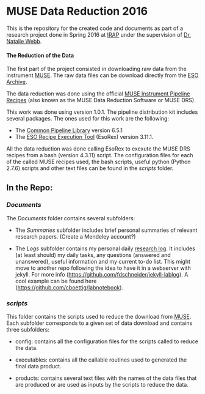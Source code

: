 # MUSE Data Reduction 2016

This is the repository for the created code and documents as part of a research project done in Spring 2016 at [IRAP](http://www.irap.omp.eu/en) under the supervision of [Dr. Natalie Webb](http://userpages.irap.omp.eu/~nwebb/).

####  The Reduction of the Data

The first part of the project consisted in downloading raw data from the instrument [MUSE](https://www.eso.org/sci/facilities/develop/instruments/muse.html). The raw data files can be download directly from the [ESO Archive](http://archive.eso.org/cms/eso-data.html).  

The data reduction was done using the official  [MUSE Instrument Pipeline Recipes]((https://www.eso.org/sci/software/pipelines/muse/muse-pipe-recipes.html). ) (also known as the MUSE Data Reduction Software or MUSE DRS)


This work was done using version 1.0.1. The pipeline distribution kit includes several packages. The ones used for this work are the following:

-  The [Common Pipeline Library](http://www.eso.org/sci/software/cpl/download.html) version 6.5.1
-  The [ESO Recipe Execution Tool](http://www.eso.org/sci/software/cpl/esorex.html) (EsoRex) version 3.11.1. 

All the data reduction was done calling EsoRex to exexute the MUSE DRS recipes from a bash (version 4.3.11) script.  The configuration files for each of the called MUSE recipes used, the bash scripts, useful python (Python 2.7.6) scripts and other text files can be found in the *scripts* folder. 

## In the Repo:

### *Documents*

The *Documents* folder contains several subfolders:

- The *Summaries* subfolder includes  brief personal summaries of relevant research papers. (Create a Mendeley account?)

- The *Logs* subfolder contains my personal daily [research log](Documents/Logs/WorkLog/worklog.md).  It includes (at least should)  my daily tasks, any questions (answered and unanswered), useful information and my current to-do list. This might move to another repo following the idea to have it in a webserver with jekyll. For more info (https://github.com/fdschneider/jekyll-lablog).  A cool example can be found here (https://github.com/cboettig/labnotebook). 

### *scripts*

This folder contains the scripts used to reduce the download from [MUSE](https://www.eso.org/sci/facilities/develop/instruments/muse.html). Each subfolder corresponds to a given set of data download and contains three subfolders:

-  config: contains all the configuration files for the scripts called to reduce the data.

-  executables: contains all the callable routines used to generated the final data product.

-  products:  contains several text files with the names of the data files that are produced or are used as inputs by the scripts to reduce the data. 


